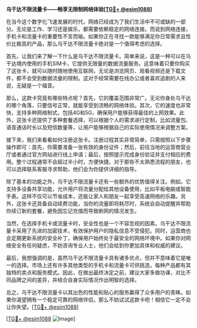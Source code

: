 **乌干达不限流量卡——畅享无限制网络体验[[TG💪+ @esim1088](https://t.me/s/esim1088)]**

在当今这个数字化飞速发展的时代，网络已经成为了我们生活中不可或缺的一部分。无论是工作、学习还是娱乐，都需要依赖稳定的网络连接。而说到网络连接，手机卡和流量卡的重要性不言而喻。如果你正在寻找一款能够满足你日常需求且性价比极高的产品，那么乌干达不限流量卡绝对是一个值得考虑的选择。

首先，让我们来了解一下什么是乌干达不限流量卡。简单来说，这是一种可以在乌干达境内使用的手机SIM卡，它提供无限量的数据流量服务。这意味着只要你购买了这张卡，就可以随时随地使用互联网，无论是浏览网页、观看视频还是下载文件，都不会受到数据流量的限制。这对于经常需要在线办公或者喜欢追剧的人来说，无疑是一个福音。

那么，这款卡究竟有哪些特点呢？首先，它的覆盖范围非常广。无论你身处乌干达的哪个角落，只要信号正常，就能享受到流畅的网络体验。其次，它的速度也非常快，支持多种网络制式，包括4G和5G，确保用户能够获得最佳的上网效果。此外，这张卡还提供了多种套餐选择，可以根据个人的需求进行定制，比如流量包、语音通话时长以及短信数量等，让用户能够根据自己的实际使用情况来调整方案。

接下来，我们来看看如何注册这张卡。注册过程其实非常简单，只需按照以下步骤操作即可：首先，你需要准备一张有效的身份证件；然后，前往当地的运营商营业厅或者通过官方网站进行线上申请；最后，按照提示完成身份验证并支付相应的费用。整个过程通常不会超过半小时，方便快捷。对于那些不太熟悉流程的朋友，也可以选择联系客服寻求帮助，他们会为你提供详细的指导。

除了基本的功能之外，乌干达不限流量卡还有一些额外的优势值得关注。例如，它支持多设备共享功能，允许用户将流量分配给其他设备使用，比如平板电脑或智能手表。这样不仅可以节省成本，还能让家人和朋友一起享受高速网络的乐趣。另外，这张卡还具备自动续费功能，当你的流量即将耗尽时，系统会自动提醒并帮助你续订新的套餐，避免因忘记充值而导致断网的情况发生。

当然，在选择手机卡或流量卡时，安全性也是一个不容忽视的因素。乌干达不限流量卡采用了先进的加密技术，有效保护用户的隐私信息不受侵犯。同时，运营商也会定期更新系统的安全补丁，确保用户始终处于最安全的网络环境中。如果你对网络安全有任何疑虑，不妨咨询专业人士，他们会给到你更加具体和权威的建议。

最后，我想强调的是，虽然乌干达不限流量卡具有诸多优点，但并不意味着它是唯一的选择。市场上还有许多其他类型的手机卡和流量卡可供挑选，每种产品都有其独特的卖点和服务模式。因此，在做出最终决定之前，建议大家多做功课，对比不同品牌之间的差异，并结合自身实际情况作出明智的选择。

总之，乌干达不限流量卡以其出色的性能和贴心的服务赢得了众多用户的青睐。如果你渴望拥有一个稳定可靠的网络伴侣，那么不妨试试这款卡吧！相信它一定不会让你失望。[[TG💪+ @esim1088](https://t.me/s/esim1088)] 

[[TG💪+ @esim1088](https://t.me/s/esim1088) ![Image](https://i.postimg.cc/4NQfJmqS/Snipaste-2025-05-13-00-14-12.png)]